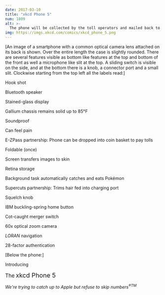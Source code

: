 ```yaml
---
date: 2017-03-10
title: "xkcd Phone 5"
num: 1809
alt: >-
  The phone will be collected by the toll operators and mailed back to you within 4-6 weeks.
img: https://imgs.xkcd.com/comics/xkcd_phone_5.png
---
```

[An image of a smartphone with a common optical camera lens attached on its back is shown. Over the entire length the case is slightly rounded. There are several features visible as bottom like features at the top and bottom of the front as well a microphone like slit at the top. A sliding switch is visible on the side, and at the bottom there is a knob, a connector port and a small slit. Clockwise starting from the top left all the labels read:]

Hook shot

Bluetooth speaker

Stained-glass display

Gallium chassis remains solid up to 85&deg;F

Soundproof

Can feel pain

E-ZPass partnership: Phone can be dropped into coin basket to pay tolls

Foldable (once)

Screen transfers images to skin

Retina storage

Background task automatically catches and eats Pokémon

Supercuts partnership: Trims hair fed into charging port

Squelch knob

IBM buckling-spring home button

Cot-caught merger switch

60x optical zoom camera

*LORAN* navigation

28-factor authentication

[Below the phone:]

Introducing

<big>The</big> <big><big>xkcd Phone 5</big></big>

*We're trying to catch up to Apple but refuse to skip numbers<sup>®TM</sup>*